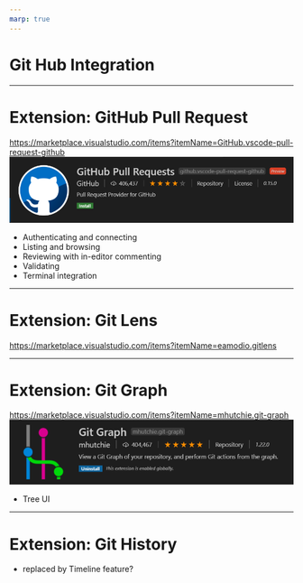 ```yaml
---
marp: true
---
```


# Git Hub Integration


---
# Extension: GitHub Pull Request
https://marketplace.visualstudio.com/items?itemName=GitHub.vscode-pull-request-github
![](media/ext-GitHubPullRequest.png)

- Authenticating and connecting
- Listing and browsing
- Reviewing with in-editor commenting
- Validating
- Terminal integration

---
# Extension: Git Lens
https://marketplace.visualstudio.com/items?itemName=eamodio.gitlens

---
# Extension: Git Graph
https://marketplace.visualstudio.com/items?itemName=mhutchie.git-graph
![](media/ext-GitGraph.png)

- Tree UI

---
# Extension: Git History

- replaced by Timeline feature?
